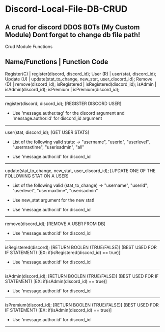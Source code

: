 # Discord-Local-File-DB-CRUD
A crud for discord DDOS BOTs (My Custom Module)
Dont forget to change db file path!
-----------------------------------------------------------------------------------------------------------
Crud Module Functions

Name/Functions |   Function Code
--------------------------------------------------
Register(C)    | register(discord, discord_id);
User (R)       | user(stat, discord_id);
Update (U)     | update(stat_to_change, new_stat, user_discord_id);
Remove (D)     | remove(discord_id);
isRegistered   | isRegistered(discord_id);
isAdmin        | isAdmin(discord_id);
isPremium      | isPremium(discord_id);

-----------------------------------------------------------------------------------------------------------
register(discord, discord_id); [REGISTER DISCORD USER]

- Use 'message.auther.tag' for the discord argument and 'message.author.id' for discord_id argument
-----------------------------------------------------------------------------------------------------------
user(stat, discord_id); [GET USER STATS]

- List of the following valid stats:
	-> "username", "userid", "userlevel", "usermaxtime", "userisadmin", "all"

- Use 'message.author.id' for discord_id
-----------------------------------------------------------------------------------------------------------
update(stat_to_change, new_stat, user_discord_id); [UPDATE ONE OF THE FOLLOWING STAT ON A USER]

- List of the following valid (stat_to_change)
	-> "username", "userid", "userlevel", "usermaxtime", "userisadmin"

- Use new_stat argument for the new stat!

- Use 'message.author.id' for discord_id
-----------------------------------------------------------------------------------------------------------
remove(discord_id); [REMOVE A USER FROM DB]

- Use 'message.author.id' for discord_id
-----------------------------------------------------------------------------------------------------------
isRegistered(discord); [RETURN BOOLEN (TRUE/FALSE)] (BEST USED FOR IF STATEMENT)  [EX: if(isRegistered(discord_id) == true)]

- Use 'message.author.id' for discord_id
-----------------------------------------------------------------------------------------------------------
isAdmin(discord_id); [RETURN BOOLEN (TRUE/FALSE)] (BEST USED FOR IF STATEMENT)  [EX: if(isAdmin(discord_id) == true)]

- Use 'message.author.id' for discord_id
-----------------------------------------------------------------------------------------------------------
isPremium(discord_id); [RETURN BOOLEN (TRUE/FALSE)] (BEST USED FOR IF STATEMENT)  [EX: if(isAdmin(discord_id) == true)]

- Use 'message.author.id' for discord_id
-----------------------------------------------------------------------------------------------------------
